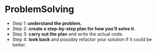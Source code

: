 # ProblemSolving

- Step 1: **understand the problem.**
- Step 2: **create a step-by-step plan for how you’ll solve it**.
- Step 3: **carry out the plan** and write the actual code.
- Step 4: **look back** and possibly refactor your solution if it could be better.
